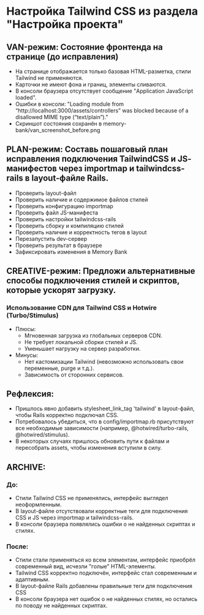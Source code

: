 # Настройка Tailwind CSS из раздела "Настройка проекта"

## VAN-режим: Состояние фронтенда на странице (до исправления)
- На странице отображается только базовая HTML-разметка, стили Tailwind не применяются.
- Карточки не имеют фона и границ, элементы сливаются.
- В консоли браузера отсутствует сообщение "Application JavaScript loaded".
- Ошибки в консоли: "Loading module from “http://localhost:3000/assets/controllers” was blocked because of a disallowed MIME type (“text/plain”)."
- Скриншот состояния сохранён в memory-bank/van_screenshot_before.png

## PLAN-режим: Составь пошаговый план исправления подключения TailwindCSS и JS‐манифестов через importmap и tailwindcss-rails в layout‐файле Rails.
- Проверить layout-файл
- Проверить наличие и содержимое файлов стилей
- Проверить конфигурацию importmap
- Проверить файл JS-манифеста
- Проверить настройки tailwindcss-rails
- Проверить сборку и компиляцию стилей
- Проверить наличие и корректность тегов в layout
- Перезапустить dev-сервер
- Проверить результат в браузере
- Зафиксировать изменения в Memory Bank

## CREATIVE-режим: Предложи альтернативные способы подключения стилей и скриптов, которые ускорят загрузку.
### Использование CDN для Tailwind CSS и Hotwire (Turbo/Stimulus)
- Плюсы:
  - Мгновенная загрузка из глобальных серверов CDN.
  - Не требует локальной сборки стилей и JS.
  - Уменьшает нагрузку на сервер разработки.
- Минусы:
  - Нет кастомизации Tailwind (невозможно использовать свои переменные, purge и т.д.).
  - Зависимость от сторонних сервисов.

## Рефлексия:
- Пришлось явно добавить stylesheet_link_tag 'tailwind' в layout-файл, чтобы Rails корректно подключал CSS.
- Потребовалось убедиться, что в config/importmap.rb присутствуют все необходимые зависимости (например, @hotwired/turbo-rails, @hotwired/stimulus).
- В некоторых случаях пришлось обновить пути к файлам и пересобрать assets, чтобы изменения вступили в силу.

## ARCHIVE:
### До:
- Стили Tailwind CSS не применялись, интерфейс выглядел неоформленным.
- В layout-файле отсутствовали корректные теги для подключения CSS и JS через importmap и tailwindcss-rails.
- В консоли браузера появлялись ошибки о не найденных скриптах и стилях.

### После:
- Стили стали применяться ко всем элементам, интерфейс приобрёл современный вид, исчезли "голые" HTML-элементы.
- Tailwind CSS корректно подключён, интерфейс стал современным и адаптивным.
- В layout-файле Rails добавлены правильные теги для подключения CSS
- В консоли браузера нет ошибок о не найденных стилях, но остались по поводу не найденных скриптах.